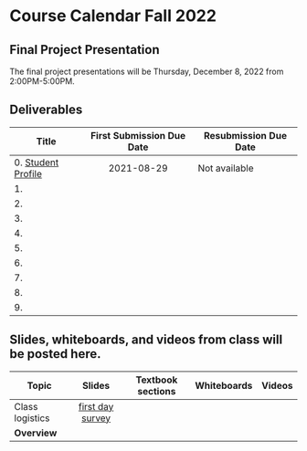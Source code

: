 # Course Calendar Fall 2022

## Final Project Presentation

The final project presentations will be Thursday, December 8, 2022 from	2:00PM-5:00PM.

## Deliverables

| Title | First Submission Due Date | Resubmission Due Date |
|---|:---:|---|
| 0. <a class = "callink" href = "https://github.com/thomasgstewart/machine-learning-1-fall-2022/blob/master/deliverables/00-getting-started.md">Student Profile</a> | 2021-08-29 | Not available |
| 1. | | |
| 2. | | |
| 3. | | |
| 4. | | |
| 5. | | |
| 6. | | |
| 7. | | |
| 8. | | |
| 9. | | |


## Slides, whiteboards, and videos from class will be posted here.

| Topic | Slides | Textbook sections | Whiteboards | Videos |
|---|:---:|:---:|---|---|
| Class logistics | [first day survey](https://virginia.az1.qualtrics.com/jfe/form/SV_b2EzxNtWeShfqmy) | | | |
| **Overview** | | | | |




